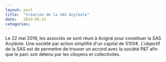 ```yaml
---
layout: post
title:  "Création de la SAS Acyléole"
date:   2019-05-22
categories:
---
```

Le 22 mai 2019, les associés se sont réuni à Acigné pour constituer la SAS Acyléole. Une société par action simplifié d'un capital de 5100€. L'objectif de la SAS est de permettre de trouver un accord avec la société P&T afin que le parc soit détenu par les citoyens et collectivités.

